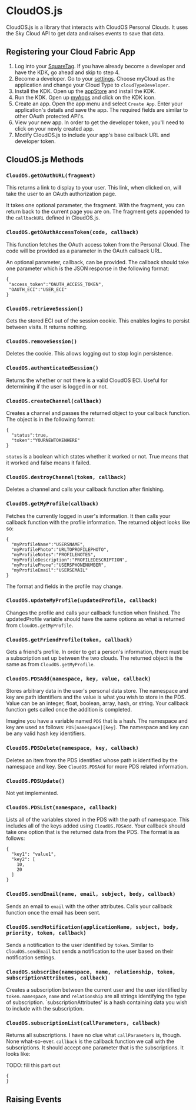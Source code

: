 # CloudOS.js

CloudOS.js is a library that interacts with CloudOS Personal Clouds. It uses the Sky Cloud API to get data and raises events to save that data.


## Registering your Cloud Fabric App
1. Log into your [SquareTag](https://squaretag.com/app.html). If you have already become a developer and have the KDK, go ahead and skip to step 4.
2. Become a developer. Go to your [settings](https://squaretag.com/app.html#!/app/a169x695/show). Choose myCloud as the application and change your Cloud Type to `cloudTypeDeveloper`.
3. Install the KDK. Open up the [appStore](https://squaretag.com/app.html#!/app/a169x669/show) and install the KDK.
4. Run the KDK. Open up [myApps](https://squaretag.com/app.html#!/app/a169x670/show) and click on the KDK icon.
5. Create an app. Open the app menu and select `Create App`. Enter your application's details and save the app. The required fields are similar to other OAuth protected API's.
6. View your new app. In order to get the developer token, you'll need to click on your newly created app.
7. Modify CloudOS.js to include your app's base callback URL and developer token.


## CloudOS.js Methods

### `CloudOS.getOAuthURL(fragment)`
This returns a link to display to your user. This link, when clicked on, will take the user to an OAuth authorization page.

It takes one optional parameter, the fragment. With the fragment, you can return back to the current page you are on. The fragment gets appended to the `callbackURL` defined in CloudOS.js.


### `CloudOS.getOAuthAccessToken(code, callback)`
This function fetches the OAuth access token from the Personal Cloud. The code will be provided as a parameter in the OAuth callback URL.

An optional parameter, callback, can be provided. The callback should take one parameter which is the JSON response in the following format:

```
{
 "access_token":"OAUTH_ACCESS_TOKEN",
 "OAUTH_ECI":"USER_ECI"
}
```

### `CloudOS.retrieveSession()`
Gets the stored ECI out of the session cookie. This enables logins to persist between visits. It returns nothing.

### `CloudOS.removeSession()`
Deletes the cookie. This allows logging out to stop login persistence.

### `CloudOS.authenticatedSession()`
Returns the whether or not there is a valid CloudOS ECI. Useful for determining if the user is logged in or not.

### `CloudOS.createChannel(callback)`
Creates a channel and passes the returned object to your callback function. The object is in the following format:

```
{
  "status":true,
  "token":"YOURNEWTOKENHERE"
}
```

`status` is a boolean which states whether it worked or not. True means that it worked and false means it failed.

### `CloudOS.destroyChannel(token, callback)`
Deletes a channel and calls your callback function after finishing.

### `CloudOS.getMyProfile(callback)`
Fetches the currently logged in user's information. It then calls your callback function with the profile information. The returned object looks like so:

```
{
  "myProfileName":"USERSNAME",
  "myProfilePhoto":"URLTOPROFILEPHOTO",
  "myProfileNotes":"PROFILENOTES",
  "myProfileDescription":"PROFILEDESCRIPTION",
  "myProfilePhone":"USERSPHONENUMBER",
  "myProfileEmail":"USERSEMAIL"
}
```

The format and fields in the profile may change.

### `CloudOS.updateMyProfile(updatedProfile, callback)`
Changes the profile and calls your callback function when finished. The updatedProfile variable should have the same options as what is returned from `CloudOS.getMyProfile`.

### `CloudOS.getFriendProfile(token, callback)`
Gets a friend's profile. In order to get a person's information, there must be a subscription set up
between the two clouds. The returned object is the same as from `CloudOS.getMyProfile`.

### `CloudOS.PDSAdd(namespace, key, value, callback)`
Stores arbitrary data in the user's personal data store. The namespace and key are path identifiers and the value is what you wish to store in the PDS. Value can be an integer, float, boolean, array, hash, or string. Your callback function gets called once the addition is completed.

Imagine you have a variable named `PDS` that is a hash. The namespace and key are used as follows:
`PDS[namespace][key]`. The namespace and key can be any valid hash key identifiers.

### `CloudOS.PDSDelete(namespace, key, callback)`
Deletes an item from the PDS identified whose path is identified by the namespace and key. See `CloudOS.PDSAdd` for more PDS related information.


### `CloudOS.PDSUpdate()`
Not yet implemented.

### `CloudOS.PDSList(namespace, callback)`
Lists all of the variables stored in the PDS with the path of namespace. This includes all of the keys added using `CloudOS.PDSAdd`. Your callback should take one option that is the returned data from the PDS. The format is as follows:

```
{
  "key1": "value1",
  "key2": [
    10,
    20
  ]
}
```

### `CloudOS.sendEmail(name, email, subject, body, callback)`
Sends an email to `email` with the other attributes. Calls your callback function once the email has been sent.

### `CloudOS.sendNotification(applicationName, subject, body, priority, token, callback)`
Sends a notification to the user identified by `token`. Similar to `CloudOS.sendEmail` but sends a notification to the user based on their notification settings.

### `CloudOS.subscribe(namespace, name, relationship, token, subscriptionAttributes, callback)`
Creates a subscription between the current user and the user identified by `token`. `namespace`, `name` and `relationship` are all strings identifying the type of subscription. `subscriptionAttributes' is a hash containing data you wish to include with the subscription.

### `CloudOS.subscriptionList(callParameters, callback)`
Returns all subscriptions. I have no clue what `callParameters` is, though. None what-so-ever. `callback` is the callback function we call with the subscriptions. It should accept one parameter that is the subscriptions. It looks like:

TODO: fill this part out
```
{
}
```

## Raising Events
### 
